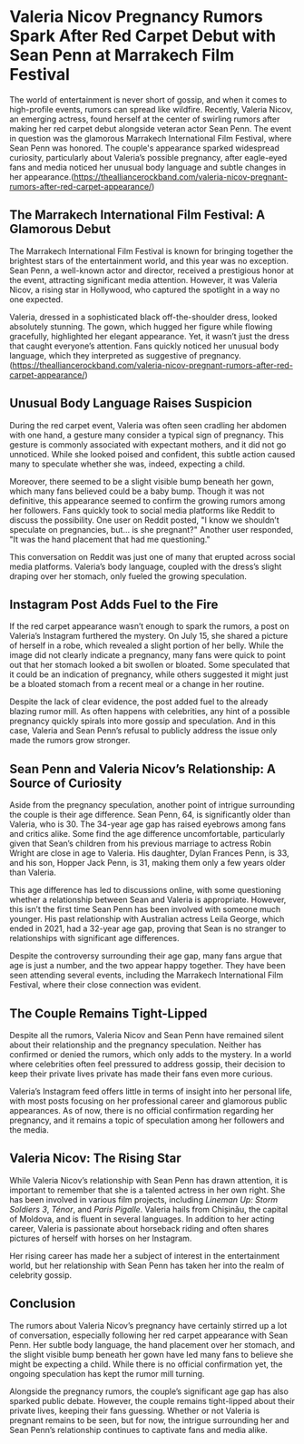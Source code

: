 # Valeria Nicov Pregnancy Rumors Spark After Red Carpet Debut with Sean Penn at Marrakech Film Festival

The world of entertainment is never short of gossip, and when it comes to high-profile events, rumors can spread like wildfire. Recently, Valeria Nicov, an emerging actress, found herself at the center of swirling rumors after making her red carpet debut alongside veteran actor Sean Penn. The event in question was the glamorous Marrakech International Film Festival, where Sean Penn was honored. The couple's appearance sparked widespread curiosity, particularly about Valeria’s possible pregnancy, after eagle-eyed fans and media noticed her unusual body language and subtle changes in her appearance.(https://thealliancerockband.com/valeria-nicov-pregnant-rumors-after-red-carpet-appearance/)

## The Marrakech International Film Festival: A Glamorous Debut

The Marrakech International Film Festival is known for bringing together the brightest stars of the entertainment world, and this year was no exception. Sean Penn, a well-known actor and director, received a prestigious honor at the event, attracting significant media attention. However, it was Valeria Nicov, a rising star in Hollywood, who captured the spotlight in a way no one expected.

Valeria, dressed in a sophisticated black off-the-shoulder dress, looked absolutely stunning. The gown, which hugged her figure while flowing gracefully, highlighted her elegant appearance. Yet, it wasn’t just the dress that caught everyone’s attention. Fans quickly noticed her unusual body language, which they interpreted as suggestive of pregnancy.(https://thealliancerockband.com/valeria-nicov-pregnant-rumors-after-red-carpet-appearance/)

## Unusual Body Language Raises Suspicion

During the red carpet event, Valeria was often seen cradling her abdomen with one hand, a gesture many consider a typical sign of pregnancy. This gesture is commonly associated with expectant mothers, and it did not go unnoticed. While she looked poised and confident, this subtle action caused many to speculate whether she was, indeed, expecting a child.

Moreover, there seemed to be a slight visible bump beneath her gown, which many fans believed could be a baby bump. Though it was not definitive, this appearance seemed to confirm the growing rumors among her followers. Fans quickly took to social media platforms like Reddit to discuss the possibility. One user on Reddit posted, "I know we shouldn’t speculate on pregnancies, but… is she pregnant?" Another user responded, "It was the hand placement that had me questioning."

This conversation on Reddit was just one of many that erupted across social media platforms. Valeria’s body language, coupled with the dress’s slight draping over her stomach, only fueled the growing speculation.

## Instagram Post Adds Fuel to the Fire

If the red carpet appearance wasn’t enough to spark the rumors, a post on Valeria’s Instagram furthered the mystery. On July 15, she shared a picture of herself in a robe, which revealed a slight portion of her belly. While the image did not clearly indicate a pregnancy, many fans were quick to point out that her stomach looked a bit swollen or bloated. Some speculated that it could be an indication of pregnancy, while others suggested it might just be a bloated stomach from a recent meal or a change in her routine.

Despite the lack of clear evidence, the post added fuel to the already blazing rumor mill. As often happens with celebrities, any hint of a possible pregnancy quickly spirals into more gossip and speculation. And in this case, Valeria and Sean Penn’s refusal to publicly address the issue only made the rumors grow stronger.

## Sean Penn and Valeria Nicov’s Relationship: A Source of Curiosity

Aside from the pregnancy speculation, another point of intrigue surrounding the couple is their age difference. Sean Penn, 64, is significantly older than Valeria, who is 30. The 34-year age gap has raised eyebrows among fans and critics alike. Some find the age difference uncomfortable, particularly given that Sean’s children from his previous marriage to actress Robin Wright are close in age to Valeria. His daughter, Dylan Frances Penn, is 33, and his son, Hopper Jack Penn, is 31, making them only a few years older than Valeria.

This age difference has led to discussions online, with some questioning whether a relationship between Sean and Valeria is appropriate. However, this isn’t the first time Sean Penn has been involved with someone much younger. His past relationship with Australian actress Leila George, which ended in 2021, had a 32-year age gap, proving that Sean is no stranger to relationships with significant age differences.

Despite the controversy surrounding their age gap, many fans argue that age is just a number, and the two appear happy together. They have been seen attending several events, including the Marrakech International Film Festival, where their close connection was evident.

## The Couple Remains Tight-Lipped

Despite all the rumors, Valeria Nicov and Sean Penn have remained silent about their relationship and the pregnancy speculation. Neither has confirmed or denied the rumors, which only adds to the mystery. In a world where celebrities often feel pressured to address gossip, their decision to keep their private lives private has made their fans even more curious.

Valeria’s Instagram feed offers little in terms of insight into her personal life, with most posts focusing on her professional career and glamorous public appearances. As of now, there is no official confirmation regarding her pregnancy, and it remains a topic of speculation among her followers and the media.

## Valeria Nicov: The Rising Star

While Valeria Nicov’s relationship with Sean Penn has drawn attention, it is important to remember that she is a talented actress in her own right. She has been involved in various film projects, including *Lineman Up: Storm Soldiers 3*, *Ténor*, and *Paris Pigalle*. Valeria hails from Chișinău, the capital of Moldova, and is fluent in several languages. In addition to her acting career, Valeria is passionate about horseback riding and often shares pictures of herself with horses on her Instagram.

Her rising career has made her a subject of interest in the entertainment world, but her relationship with Sean Penn has taken her into the realm of celebrity gossip.

## Conclusion

The rumors about Valeria Nicov’s pregnancy have certainly stirred up a lot of conversation, especially following her red carpet appearance with Sean Penn. Her subtle body language, the hand placement over her stomach, and the slight visible bump beneath her gown have led many fans to believe she might be expecting a child. While there is no official confirmation yet, the ongoing speculation has kept the rumor mill turning.

Alongside the pregnancy rumors, the couple’s significant age gap has also sparked public debate. However, the couple remains tight-lipped about their private lives, keeping their fans guessing. Whether or not Valeria is pregnant remains to be seen, but for now, the intrigue surrounding her and Sean Penn’s relationship continues to captivate fans and media alike.
```
